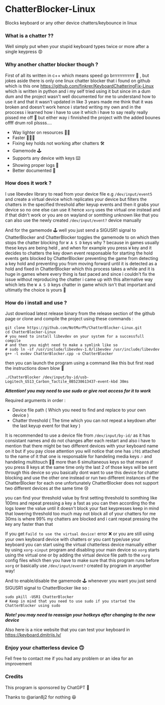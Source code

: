 # ChatterBlocker-Linux

Blocks keyboard or any other device chatters/keybounce in linux

### What is a chatter ??

Well simply put when your stupid keyboard types twice or more after a single keypress 😡

### Why another chatter blocker though ?

First of all its written in c++ which means speed go brrrrrrrrrrrrr 💨 , but jokes aside there is only one linux chatter blocker that i found on github  which is this one https://github.com/finkrer/KeyboardChatteringFix-Linux which is written in python and i my self tried using it but since im a dum dum   and the project wasn't well documented for me to understand how to use it and that it wasn't updated in like 3 years made me think that it was broken     and doesn't work hence i started writing my own and in the proccess i learned how i have to use it which i have to say really really pissed me off 😤     but either way i finnished the project with the added bounes offff drum roll plssss....

- Way lighter on resources 🤏🏻
- Faster 🏃🏼‍♂️
- Fixing key holds not working after chatters ️🛠️
- Gamemode ️🕹️
- Supports any device with keys ⌨️
- Showing proper logs 💬
- Better documented 🧾

### How does it work ?

I use libevdev library to read from your device file e.g `/dev/input/event5` and create a virtual device which replicates your device but filters the chatters in the specified threshold after keyup events and then it grabs your device so no one else can use it hence `xorg` uses the virtual one instead and if that didn't work or you are on wayland or somthing unknown like that you can also use the newly created `/dev/input/event?` device manually

And for the gamemode ️🕹️ well you just send a SIGUSR1 signal to ChatterBlocker and ChatterBlocker toggles the gamemode to on which then stops the chatter blocking for `W A S D` keys why ? because in games usually these keys are being held , and when for example you press `W` key and it decides to chatters the key down event responsable for starting the hold events gets blocked by ChatterBlocker preventing the game from detecting a key hold and preventing you from moving forward until it is detected as a hold and fixed in ChatterBlocker which this process takes a while and it is huge in games where every thing is fast paced and since i couldn't fix the issue without reproducing the chatter i came up with this alternative way which lets the `W A S D` keys chatter in game which isn't that important and ultimatly the choice is yours 🙂

### How do i install and use ?

Just download latest release binary from the release section of the github page or clone and compile the project using these commands :

```
git clone https://github.com/NotMurPh/ChatterBlocker-Linux.git
cd ChatterBlocker-Linux
# you need to install libevdev on your system for a successfull compile 
# and then you might need to make a symlink like so
# sudo ln -sf /usr/include/libevdev-1.0/libevdev /usr/include/libevdev
g++ -l evdev ChatterBlocker.cpp -o ChatterBlocker
```
then you can launch the program using a command like this but first read the instructions down blow 🫠

```
./ChatterBlocker /dev/input/by-id/usb-Logitech_G513_Carbon_Tactile_0B5238613437-event-kbd 30ms
```

***Attention! you may need to use sudo or give root access for it to work***

Required arguments in order : 
- Device file path ( Which you need to find and replace to your own device )
- Chatter threshold ( The time which you can not repeat a keydown after the last keyup event for that key )

It is recommended to use a device file from `/dev/input/by-id/` as it has consistant names and do not changes after each restart 
and also i have to mention that there might be two different devices with your keyboard name on it but if you pay close attention you will notice that one has `if01` attached to the name of it that one is responsable for handeling media keys 🎶 and handeling multitouch ☝🏻 more than 6 simultaneous keys so that means if you press 8 keys at the same time only the last 2 of those keys will be sent through this device so you basically dont want to use this device for chatter blocking and use the other one instead or run two different instances of the ChatterBlocker for each one unfortunately ChatterBlocker does not support two different devices at the same time 😢

you can find your threshold value by first setting threshold to somthing like 100ms and repeat pressing a key a fast as you can then according tho the logs lower the value until it doesn't block your fast keypresses keep in mind that lowering threshold too much may not block all of your chatters for me 30ms is where 99% my chatters are blocked and i cant repeat pressing the key any faster than that

If you get `Faild to use the virtual device!` error ❌ or you are still using your own keyboard device with chatters or you cant type/use your keyboard you can start using the virtual chatterless device manually either by using `xorg-xinput` program and disabling your main device so `xorg` starts using the virtual one or by adding the virtual device file path to the `xorg` config files which then you have to make sure that this program runs before `xorg` or basically use `/dev/input/event?` created by program in anyother way!

And to enable/disable the gamemode ️🕹️ whenever you want you just send SIGUSR1 signal to ChatterBlocker like so :

```
sudo pkill -USR1 ChatterBlocker
# Keep in mind that you need to use sudo if you started the ChatterBlocker using sudo
```

***Note! you may need to reassign your hotkeys after changing to the new device***

Also here is a nice website that you can test your keyboard in https://keyboard.dmitrijs.lv/

### Enjoy your chatterless device 🙃

Fell free to contact me if you had any problem or an idea for an improvement

### Credits

This program is sponsored by ChatGPT 🌸

Thanks to @arian8j2 for nothing 😆
